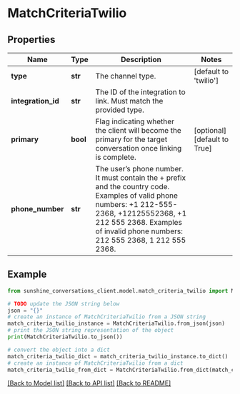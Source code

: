 # MatchCriteriaTwilio


## Properties

Name | Type | Description | Notes
------------ | ------------- | ------------- | -------------
**type** | **str** | The channel type. | [default to 'twilio']
**integration_id** | **str** | The ID of the integration to link. Must match the provided type. | 
**primary** | **bool** | Flag indicating whether the client will become the primary for the target conversation once linking is complete. | [optional] [default to True]
**phone_number** | **str** | The user’s phone number. It must contain the + prefix and the country code. Examples of valid phone numbers: +1 212-555-2368, +12125552368, +1 212 555 2368. Examples of invalid phone numbers: 212 555 2368, 1 212 555 2368.  | 

## Example

```python
from sunshine_conversations_client.model.match_criteria_twilio import MatchCriteriaTwilio

# TODO update the JSON string below
json = "{}"
# create an instance of MatchCriteriaTwilio from a JSON string
match_criteria_twilio_instance = MatchCriteriaTwilio.from_json(json)
# print the JSON string representation of the object
print(MatchCriteriaTwilio.to_json())

# convert the object into a dict
match_criteria_twilio_dict = match_criteria_twilio_instance.to_dict()
# create an instance of MatchCriteriaTwilio from a dict
match_criteria_twilio_from_dict = MatchCriteriaTwilio.from_dict(match_criteria_twilio_dict)
```
[[Back to Model list]](../README.md#documentation-for-models) [[Back to API list]](../README.md#documentation-for-api-endpoints) [[Back to README]](../README.md)


